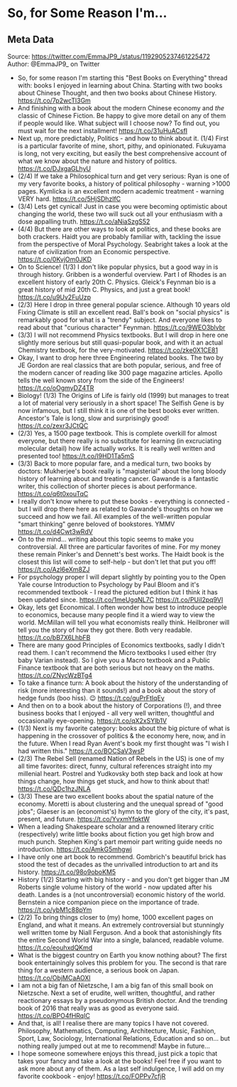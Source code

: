 # So, for Some Reason I'm...

## Meta Data

Source:  https://twitter.com/EmmaJP9_/status/1192905237461225472 
Author: @EmmaJP9_ on Twitter

- So, for some reason I'm starting this "Best Books on Everything" thread with: books I enjoyed in learning about China.
  Starting with two books about Chinese Thought, and then two books about Chinese History. https://t.co/7p2wcTl3Gm
- And finishing with a book about the modern Chinese economy and *the* classic of Chinese Fiction.
  Be happy to give more detail on any of them if people would like.
  What subject will I choose now? To find out, you must wait for the next installment! https://t.co/31uHuACsfI
- Next up, more predictably, Politics - and how to think about it. (1/4)
  First is a particular favorite of mine, short, pithy, and opinionated.
  Fukuyama is long, not very exciting, but easily the best comprehensive account of what we know about the nature and history of politics. https://t.co/DJxgaGLhyU
- (2/4) If we take a Philosophical turn and get very serious:
  Ryan is one of my very favorite books, a history of political philosophy - warning >1000 pages.
  Kymlicka is an excellent modern academic treatment - warning VERY hard. https://t.co/5HjSDhzlfC
- (3/4) Lets get cynical!
  Just in case you were becoming optimistic about changing the world, these two will suck out all your enthusiasm with a dose appalling truth. https://t.co/aNiaSzgS52
- (4/4) But there are other ways to look at politics, and these books are both crackers.
  Haidt you are probably familiar with, tackling the issue from the perspective of Moral Psychology.
  Seabright takes a look at the nature of civilization from an Economic perspective. https://t.co/0KvjOm0JKD
- On to Science! (1/3)
  I don't like popular physics, but a good way in is through history. Gribben is a wonderful overview.
  Part I of Rhodes is an excellent history of early 20th C. Physics. Gleick's Feynman bio is a great history of mid 20th C. Physics, and just a great book! https://t.co/u9Uv2FuUzp
- (2/3) Here I drop in three general popular science.
  Although 10 years old Fixing Climate is still an excellent read. Ball's book on "social physics" is remarkably good for what is a "trendy" subject. And everyone likes to read about that "curious character" Feynman. https://t.co/9WEO3blvbr
- (3/3) I will not recommend Physics textbooks. But I will drop in here one slightly more serious but still quasi-popular book, and with it an actual Chemistry textbook, for the very-motivated. https://t.co/zke0X1CE81
- Okay, I want to drop here three Engineering related books.
  The two by JE Gordon are real classics that are both popular, serious, and free of the modern cancer of reading like 300 page magazine articles.
  Apollo tells the well known story from the side of the Engineers! https://t.co/oOgmyDZ4TR
- Biology! (1/3)
  The Origins of Life is fairly old (1999) but manages to treat a lot of material very seriously in a short space!
  The Selfish Gene is by now infamous, but I still think it is one of the best books ever written.
  Ancestor's Tale is long, slow and surprisingly good! https://t.co/zexr3JCtQC
- (2/3) Yes, a 1500 page textbook. This is complete overkill for almost everyone, but there really is no substitute for learning (in excruciating molecular detail) how life actually works.
  It is really well written and presented too! https://t.co/I9HD1Ta5mS
- (3/3) Back to more popular fare, and a medical turn, two books by doctors:
  Mukherjee's book really is "magisterial" about the long bloody history of learning about and treating cancer.
  Gawande is a fantastic writer, this collection of shorter pieces is about performance. https://t.co/q6t0xouTqC
- I really don't know where to put these books - everything is connected - but I will drop there here as related to Gawande's thoughts on how we succeed and how we fail.
  All examples of the well-written popular "smart thinking" genre beloved of bookstores. YMMV https://t.co/d4Cwt3wRdV
- On to the mind... writing about this topic seems to make you controversial. All three are particular favorites of mine.
  For my money these remain Pinker's and Dennett's best works. The Haidt book is the closest this list will come to self-help - but don't let that put you off! https://t.co/Azl6eXm8ZJ
- For psychology proper I will depart slightly by pointing you to the Open Yale course Introduction to Psychology by Paul Bloom and it's recommended textbook - I read the pictured edition but I think it has been updated since.
  https://t.co/1meUgqNL7C https://t.co/PUiI2pq9VI
- Okay, lets get Economical. I often wonder how best to introduce people to economics, because many people find it a wierd way to view the world.
  McMillan will tell you what economists really think.
  Heilbroner will tell you the story of how they got there.
  Both very readable. https://t.co/bB7X6LhbFB
- There are many good Principles of Economics textbooks, sadly I didn't read them.
  I can't recommend the Micro textbooks I used either (try baby Varian instead).
  So I give you a Macro textbook and a Public Finance textbook that are both serious but not heavy on the maths. https://t.co/ZNycWzBTg4
- To take a finance turn:
  A book about the history of the understanding of risk (more interesting than it sounds!) and a book about the story of hedge funds (boo hiss). 😉 https://t.co/guPrFtIqEy
- And then on to a book about the history of Corporations (!), and three business books that I enjoyed - all very well written, thoughtful and occasionally eye-opening. https://t.co/qX2xSYlb1V
- (1/3) Next is my favorite category: books about the big picture of what is happening in the crossover of politics & the economy here, now, and in the future.
  When I read Ryan Avent's book my first thought was "I wish I had written this." https://t.co/BOCSaV3wsP
- (2/3) The Rebel Sell (renamed Nation of Rebels in the US) is one of my all time favorites: direct, funny, cultural references straight into my millenial heart.
  Postrel and Yudkovsky both step back and look at how things change, how things get stuck, and how to think about that! https://t.co/QDc1hzJNLA
- (3/3) These are two excellent books about the spatial nature of the economy. Moretti is about clustering and the unequal spread of "good jobs"; Glaeser is an (economist's) hymn to the glory of the city, it's past, present, and future. https://t.co/YvxmYfqktW
- When a leading Shakespeare scholar and a renowned literary critic (respectively) write little books about fiction you get high brow and much punch.
  Stephen King's part memoir part writing guide needs no introduction. https://t.co/AmkG5mhgwj
- I have only one art book to recommend.
  Gombrich's beautiful brick has stood the test of decades as the unrivalled introduction to art and its history. https://t.co/98o9oboKM5
- History (1/2)
  Starting with big history - and you don't get bigger than JM Roberts single volume history of the world - now updated after his death.
  Landes is a (not uncontroversial) economic history of the world. Bernstein a nice companion piece on the importance of trade. https://t.co/ybM1c88pYm
- (2/2) To bring things closer to (my) home, 1000 excellent pages on England, and what it means.
  An extremely controversial but stunningly well written tome by Niall Ferguson.
  And a book that astonishingly fits the entire Second World War into a single, balanced, readable volume. https://t.co/eouhxdQKmd
- What is the biggest country on Earth you know nothing about? The first book entertainingly solves this problem for you.
  The second is that rare thing for a western audience, a serious book on Japan. https://t.co/ObjMCaAOXl
- I am not a big fan of Nietzsche, I am a big fan of this small book on Nietzsche.
  Next a set of erudite, well written, thoughtful, and rather reactionary essays by a pseudonymous British doctor.
  And the trending book of 2016 that really was as good as everyone said. https://t.co/BPO4fHRqIC
- And that, is all!
  I realise there are many topics I have not covered. Philosophy, Mathematics, Computing, Architecture, Music, Fashion, Sport, Law, Sociology, International Relations, Education and so on... but nothing really jumped out at me to recommend! Maybe in future...
- I hope someone somewhere enjoys this thread, just pick a topic that takes your fancy and take a look at the books!
  Feel free if you want to ask more about any of them.
  As a last self indulgence, I will add on my favorite cookbook - enjoy! https://t.co/FOPPv7cfjR
